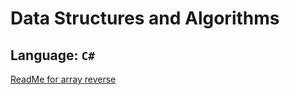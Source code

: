 # Data Structures and Algorithms

## Language: `C#`

[ReadMe for array reverse](./arrayReverse/README.md)
